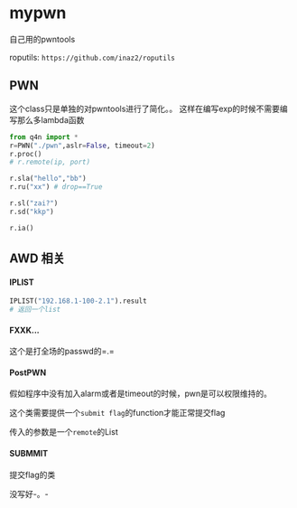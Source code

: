 # mypwn

自己用的pwntools

roputils: `https://github.com/inaz2/roputils`

## PWN

这个class只是单独的对pwntools进行了简化。。 这样在编写exp的时候不需要编写那么多lambda函数

```python
from q4n import *
r=PWN("./pwn",aslr=False, timeout=2)
r.proc()
# r.remote(ip, port)

r.sla("hello","bb")
r.ru("xx") # drop==True

r.sl("zai?")
r.sd("kkp")

r.ia()
```

## AWD 相关

#### IPLIST

```python
IPLIST("192.168.1-100-2.1").result
# 返回一个list
```

#### FXXK...

这个是打全场的passwd的=.=

#### PostPWN

假如程序中没有加入alarm或者是timeout的时候，pwn是可以权限维持的。

这个类需要提供一个`submit flag`的function才能正常提交flag

传入的参数是一个`remote`的List

#### SUBMMIT

提交flag的类

没写好-。-




